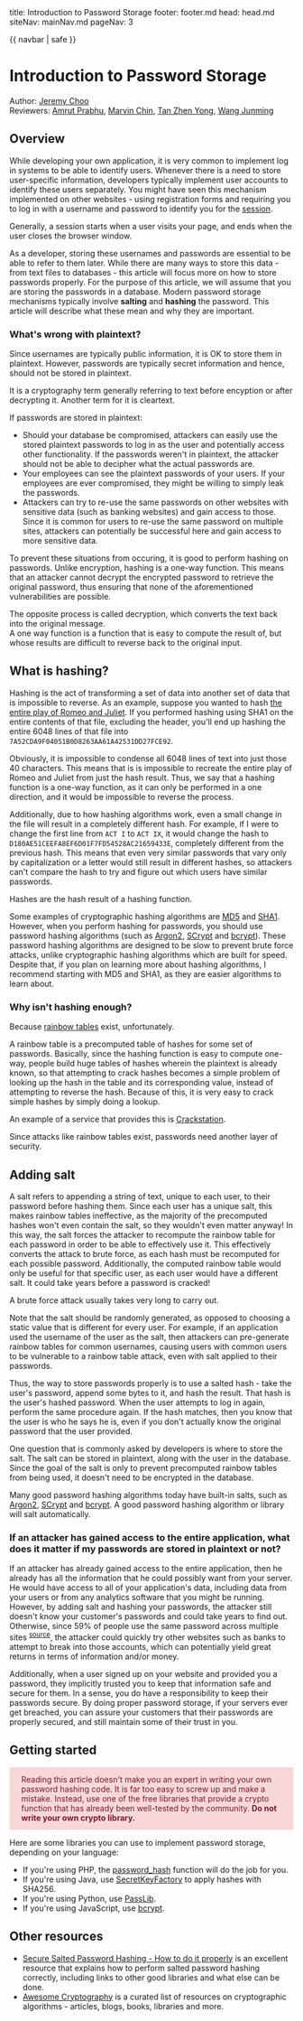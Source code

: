 <frontmatter>
  title: Introduction to Password Storage
  footer: footer.md
  head: head.md
  siteNav: mainNav.md
  pageNav: 3
</frontmatter>

{{ navbar | safe }}

<div class="website-content">

# Introduction to Password Storage

Author: [Jeremy Choo](https://github.com/ChooJeremy) <br>
Reviewers: [Amrut Prabhu](https://github.com/amrut-prabhu), [Marvin Chin](https://github.com/marvinchin), [Tan Zhen Yong](https://github.com/Xenonym), [Wang Junming](https://github.com/junming403)

## Overview

While developing your own application, it is very common to implement log in systems to be able to identify users. Whenever there is a need to store user-specific information, developers typically implement user accounts to identify these users separately. You might have seen this mechanism implemented on other websites - using registration forms and requiring you to log in with a username and password to identify you for the <trigger for="pop:session"><a href="https://support.google.com/analytics/answer/2731565?hl=en">session</a></trigger>.

<popover id="pop:session" title="A _session_  is used to broadly describe a user's visit" placement="top">
  <div slot="content">
Generally, a session starts when a user visits your page, and ends when the user closes the browser window.
  </div>
</popover>

As a developer, storing these usernames and passwords are essential to be able to refer to them later. While there are many ways to store this data - from text files to databases - this article will focus more on how to store passwords properly. For the purpose of this article, we will assume that you are storing the passwords in a database. Modern password storage mechanisms typically involve **salting** and **hashing** the password. This article will describe what these mean and why they are important.

### What's wrong with plaintext?

Since usernames are typically public information, it is OK to store them in <trigger for="pop:plaintext">plaintext</trigger>. However, passwords are typically secret information and hence, should not be stored in plaintext.

<popover id="pop:plaintext" title="_Plaintext_ refers to unencrypted information" placement="top">
  <div slot="content">
It is a cryptography term generally referring to text before encyption or after decrypting it. Another term for it is cleartext.
  </div>
</popover>

If passwords are stored in plaintext:
* Should your database be compromised, attackers can easily use the stored plaintext passwords to log in as the user and potentially access other functionality. If the passwords weren't in plaintext, the attacker should not be able to decipher what the actual passwords are.
* Your employees can see the plaintext passwords of your users. If your employees are ever compromised, they might be willing to simply leak the passwords.
* Attackers can try to re-use the same passwords on other websites with sensitive data (such as banking websites) and gain access to those. Since it is common for users to re-use the same password on multiple sites, attackers can potentially be successful here and gain access to more sensitive data.

To prevent these situations from occuring, it is good to perform hashing on passwords. Unlike <trigger for="pop:encrypt">encryption</trigger>, hashing is a <trigger for="pop:oneway">one-way function</trigger>. This means that an attacker cannot decrypt the encrypted password to retrieve the original password, thus ensuring that none of the aforementioned vulnerabilities are possible.

<popover id="pop:encrypt" title="Encryption refers to the process of changing a message such that it becomes essentially random text." placement="top">
  <div slot="content">
 The opposite process is called decryption, which converts the text back into the original message.
  </div>
</popover>

<popover id="pop:oneway" title="" placement="top">
<div slot="content">
	A one way function is a function that is easy to compute the result of, but whose results are difficult to reverse back to the original input.
</div>
</popover>

## What is hashing?

Hashing is the act of transforming a set of data into another set of data that is impossible to reverse. As an example, suppose you wanted to hash [the entire play of Romeo and Juliet](http://shakespeare.mit.edu/romeo_juliet/full.html). If you performed hashing using SHA1 on the entire contents of that file, excluding the header, you'll end up hashing the entire 6048 lines of that file into `7A52CDA9F04051B0D8263AA61A42531DD27FCE92`. 

Obviously, it is impossible to condense all 6048 lines of text into just those 40 characters. This means that is is impossible to recreate the entire play of Romeo and Juliet from just the hash result. Thus, we say that a hashing function is a one-way function, as it can only be performed in a one direction, and it would be impossible to reverse the process. 

Additionally, due to how hashing algorithms work, even a small change in the file will result in a completely different hash. For example, if I were to change the first line from `ACT I` to `ACT IX`, it would change the hash to `D180AE51CEEFA8EF6D01F7FD54528AC21659433E`, completely different from the previous hash. This means that even very similar passwords that vary only by capitalization or a letter would still result in different <trigger for="pop:hashes">hashes</trigger>, so attackers can't compare the hash to try and figure out which users have similar passwords.

<popover id="pop:hashes" title="" placement="top">
<div slot="content">
  Hashes are the hash result of a hashing function.
</div>
</popover>

Some examples of cryptographic hashing algorithms are [MD5](https://www.quora.com/How-does-the-MD5-algorithm-work) and [SHA1](https://deadhacker.com/2006/02/21/sha-1-illustrated/). However, when you perform hashing for passwords, you should use password hashing algorithms (such as [Argon2](https://github.com/P-H-C/phc-winner-argon2), [SCrypt](https://passlib.readthedocs.io/en/stable/lib/passlib.hash.scrypt.html) and [bcrypt](https://security.stackexchange.com/questions/4781/do-any-security-experts-recommend-bcrypt-for-password-storage)). These password hashing algorithms are designed to be slow to prevent brute force attacks, unlike cryptographic hashing algorithms which are built for speed. Despite that, if you plan on learning more about hashing algorithms, I recommend starting with MD5 and SHA1, as they are easier algorithms to learn about.

### Why isn't hashing enough?

Because [rainbow tables](https://en.wikipedia.org/wiki/Rainbow_table) exist, unfortunately.

A rainbow table is a precomputed table of hashes for some set of passwords. Basically, since the hashing function is easy to compute one-way, people build huge tables of hashes wherein the plaintext is already known, so that attempting to crack hashes becomes a simple problem of looking up the hash in the table and its corresponding value, instead of attempting to reverse the hash. Because of this, it is very easy to crack simple hashes by simply doing a lookup.

An example of a service that provides this is [Crackstation](https://crackstation.net/).

Since attacks like rainbow tables exist, passwords need another layer of security.

## Adding salt

A salt refers to appending a string of text, unique to each user, to their password before hashing them. Since each user has a unique salt, this makes rainbow tables ineffective, as the majority of the precomputed hashes won't even contain the salt, so they wouldn't even matter anyway! In this way, the salt forces the attacker to recompute the rainbow table for each password in order to be able to effectively use it. This effectively converts the attack to <trigger for="pop:brute">brute force</trigger>, as each hash must be recomputed for each possible password. Additionally, the computed rainbow table would only be useful for that specific user, as each user would have a different salt. It could take years before a password is cracked!

<popover id="pop:brute" title="A brute force attack is an attack where all possible combinations are tested to see if they work." placement="top">
  <div slot="content">
 A brute force attack usually takes very long to carry out.
  </div>
</popover>

Note that the salt should be randomly generated, as opposed to choosing a static value that is different for every user. For example, if an application used the username of the user as the salt, then attackers can pre-generate rainbow tables for common usernames, causing users with common users to be vulnerable to a rainbow table attack, even with salt applied to their passwords.

Thus, the way to store passwords properly is to use a salted hash - take the user's password, append some bytes to it, and hash the result. That hash is the user's hashed password. When the user attempts to log in again, perform the same procedure again. If the hash matches, then you know that the user is who he says he is, even if you don't actually know the original password that the user provided. 

One question that is commonly asked by developers is where to store the salt. The salt can be stored in plaintext, along with the user in the database. Since the goal of the salt is only to prevent precomputed rainbow tables from being used, it doesn't need to be encrypted in the database.

Many good password hashing algorithms today have built-in salts, such as [Argon2](https://github.com/P-H-C/phc-winner-argon2), [SCrypt](https://passlib.readthedocs.io/en/stable/lib/passlib.hash.scrypt.html) and [bcrypt](https://security.stackexchange.com/questions/4781/do-any-security-experts-recommend-bcrypt-for-password-storage). A good password hashing algorithm or library will salt automatically.

### If an attacker has gained access to the entire application, what does it matter if my passwords are stored in plaintext or not?

If an attacker has already gained access to the entire application, then he already has all the information that he could possibly want from your server. He would have access to all of your application's data, including data from your users or from any analytics software that you might be running. However, by adding salt and hashing your passwords, the attacker still doesn't know your customer's passwords and could take years to find out. Otherwise, since 59% of people use the same password across multiple sites <sup>[source](https://securityboulevard.com/2018/05/59-of-people-use-the-same-password-everywhere-poll-finds/)</sup>, the attacker could quickly try other websites such as banks to attempt to break into those accounts, which can potentially yield great returns in terms of information and/or money.

Additionally, when a user signed up on your website and provided you a password, they implicitly trusted you to keep that information safe and secure for them. In a sense, you do have a responsibility to keep their passwords secure. By doing proper password storage, if your servers ever get breached, you can assure your customers that their passwords are properly secured, and still maintain some of their trust in you.

## Getting started

<p style="color: #721c24; background-color: #f8d7da; border-color: #f5c6cb; padding: .75rem 1.25rem; border: 1px solid transparent; border-radius: .25rem;">
Reading this article doesn't make you an expert in writing your own password hashing code. It is far too easy to screw up and make a mistake. Instead, use one of the free libraries that provide a crypto function that has already been well-tested by the community. <b>Do not write your own crypto library.</b>
</p>

Here are some libraries you can use to implement password storage, depending on your language:
* If you're using PHP, the [password_hash](https://secure.php.net/manual/en/function.password-hash.php) function will do the job for you. 
* If you're using Java, use [SecretKeyFactory](https://www.owasp.org/index.php/Hashing_Java) to apply hashes with SHA256.
* If you're using Python, use [PassLib](https://passlib.readthedocs.io/en/stable/narr/hash-tutorial.html).
* If you're using JavaScript, use [bcrypt](https://www.npmjs.com/package/bcrypt).

## Other resources

* [Secure Salted Password Hashing - How to do it properly](https://crackstation.net/hashing-security.htm) is an excellent resource that explains how to perform salted password hashing correctly, including links to other good libraries and what else can be done.
* [Awesome Cryptography](https://github.com/sobolevn/awesome-cryptography) is a curated list of resources on cryptographic algorithms - articles, blogs, books, libraries and more.

</div>

